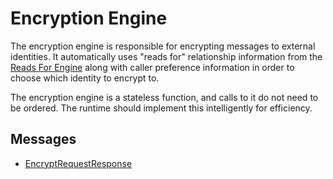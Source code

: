 # Encryption Engine


The encryption engine is responsible for encrypting messages to external identities. It automatically uses "reads for" relationship information from the [Reads For Engine](./reads-for.md) along with caller preference information in order to choose which identity to encrypt to.

The encryption engine is a stateless function, and calls to it do not need to be ordered. The runtime should implement this intelligently for efficiency.

## Messages


- [EncryptRequestResponse](./encryption/encrypt-request-response.md)
